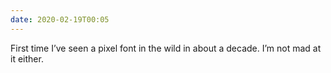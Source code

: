 ```yaml
---
date: 2020-02-19T00:05
---
```


First time I’ve seen a pixel font in the wild in about a decade. I’m not mad at it either.
